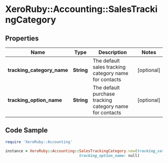 # XeroRuby::Accounting::SalesTrackingCategory

## Properties

Name | Type | Description | Notes
------------ | ------------- | ------------- | -------------
**tracking_category_name** | **String** | The default sales tracking category name for contacts | [optional] 
**tracking_option_name** | **String** | The default purchase tracking category name for contacts | [optional] 

## Code Sample

```ruby
require 'XeroRuby::Accounting'

instance = XeroRuby::Accounting::SalesTrackingCategory.new(tracking_category_name: null,
                                 tracking_option_name: null)
```


